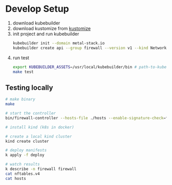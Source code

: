 # Develop Setup

1. download kubebuilder
1. download kustomize from [kustomize](https://github.com/kubernetes-sigs/kustomize/releases/download/kustomize%2Fv3.5.4/kustomize_v3.5.4_linux_amd64.tar.gz)
1. init project and run kubebuilder
   ```bash
   kubebuilder init --domain metal-stack.io
   kubebuilder create api --group firewall --version v1 --kind Network
   ```
1. run test
   ```bash
   export KUBEBUILDER_ASSETS=/usr/local/kubebuilder/bin # path-to-kubebuilder/bin
   make test
   ```

## Testing locally

```bash
# make binary
make

# start the controller
bin/firewall-controller --hosts-file ./hosts --enable-signature-check=false --enable-IDS=false

# install kind (k8s in docker)

# create a local kind cluster
kind create cluster

# deploy manifests
k apply -f deploy

# watch results
k describe -n firewall firewall
cat nftables.v4
cat hosts
```